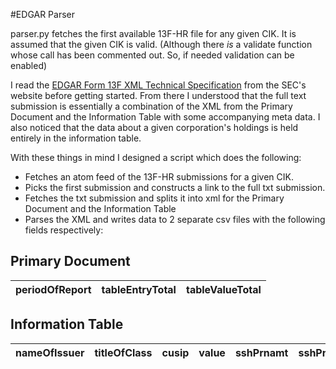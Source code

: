 #EDGAR Parser

parser.py fetches the first available 13F-HR file for any given CIK. It is assumed that the given CIK is valid. (Although there *is* a validate function whose call has been commented out. So, if needed validation can be enabled)

I read the [EDGAR Form 13F XML Technical Specification](http://www.sec.gov/info/edgar/specifications/form13fxmltechspec1-1.zip) from the SEC's website before getting started. From there I understood that the full text submission is essentially a combination of the XML from the Primary Document and the Information Table with some accompanying meta data. I also noticed that the data about a given corporation's holdings is held entirely in the information table.

With these things in mind I designed a script which does the following:
- Fetches an atom feed of the 13F-HR submissions for a given CIK.
- Picks the first submission and constructs a link to the full txt submission.
- Fetches the txt submission and splits it into xml for the Primary Document and the Information Table
- Parses the XML and writes data to 2 separate csv files with the following fields respectively:

## Primary Document
| periodOfReport | tableEntryTotal |  tableValueTotal |
|----------------|-----------------|------------------|

## Information Table
| nameOfIssuer | titleOfClass | cusip | value | sshPrnamt | sshPrnamtType | putCall | investmentDiscretion | otherManager | Sole | Shared | None |
|--------------|--------------|-------|-------|-----------|---------------|---------|----------------------|--------------|------|--------|------|
